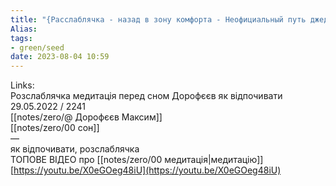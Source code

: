 ```yaml
---
title: "{Расслаблячка - назад в зону комфорта - Неофициальный путь джедая , АСМР}"
Alias: 
tags:
- green/seed
date: 2023-08-04 10:59
---
```

Links:  
Розслаблячка медитація перед сном Дорофєєв як відпочивати  
29.05.2022 / 2241  
[[notes/zero/@ Дорофєєв Максим]]  
[[notes/zero/00 сон]]  
—  
як відпочивати, розслаблячка  
ТОПОВЕ ВІДЕО про [[notes/zero/00 медитація|медитацію]]  
[https://youtu.be/X0eGOeg48iU](https://youtu.be/X0eGOeg48iU)  
